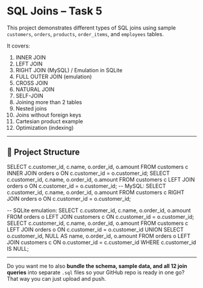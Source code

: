 # SQL Joins – Task 5

This project demonstrates different types of SQL joins using sample `customers`, `orders`, `products`, `order_items`, and `employees` tables.

It covers:
1. INNER JOIN
2. LEFT JOIN
3. RIGHT JOIN (MySQL) / Emulation in SQLite
4. FULL OUTER JOIN (emulation)
5. CROSS JOIN
6. NATURAL JOIN
7. SELF-JOIN
8. Joining more than 2 tables
9. Nested joins
10. Joins without foreign keys
11. Cartesian product example
12. Optimization (indexing)

---

## 📂 Project Structure
SELECT c.customer_id, c.name, o.order_id, o.amount
FROM customers c
INNER JOIN orders o ON c.customer_id = o.customer_id;
SELECT c.customer_id, c.name, o.order_id, o.amount
FROM customers c
LEFT JOIN orders o ON c.customer_id = o.customer_id;
-- MySQL:
SELECT c.customer_id, c.name, o.order_id, o.amount
FROM customers c
RIGHT JOIN orders o ON c.customer_id = o.customer_id;

-- SQLite emulation:
SELECT c.customer_id, c.name, o.order_id, o.amount
FROM orders o
LEFT JOIN customers c ON c.customer_id = o.customer_id;
SELECT c.customer_id, c.name, o.order_id, o.amount
FROM customers c
LEFT JOIN orders o ON c.customer_id = o.customer_id
UNION
SELECT o.customer_id, NULL AS name, o.order_id, o.amount
FROM orders o
LEFT JOIN customers c ON o.customer_id = c.customer_id
WHERE c.customer_id IS NULL;

---

Do you want me to also **bundle the schema, sample data, and all 12 join queries** into separate `.sql` files so your GitHub repo is ready in one go? That way you can just upload and push.


